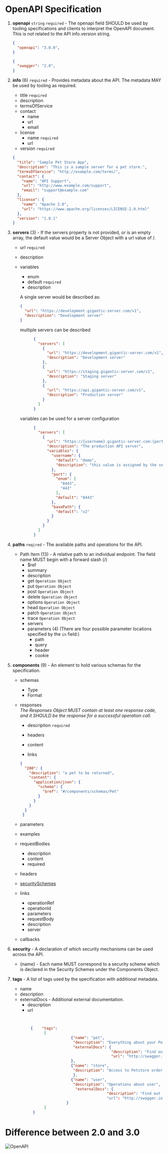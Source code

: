 # OpenAPI Specification

1. **openapi** `string` `required` - The openapi field SHOULD be used by tooling specifications and clients to interpret the OpenAPI document. This is not related to the API info.version string.

      ```JSON
      {
        "openapi": "3.0.0",  
      }
      ```
      
      ```JSON
      {
        "swagger": "2.0",  
      }
      ```

2. **info** (6) `required` - Provides metadata about the API. The metadata MAY be used by tooling as required.
    * title `required`
    * description
    * termsOfService
    * contact
      * name
      * url
      * email
    * license
      * name `required`
      * url
    * version `required`

    ```JSON
    {
      "title": "Sample Pet Store App",
      "description": "This is a sample server for a pet store.",
      "termsOfService": "http://example.com/terms/",
      "contact": {
        "name": "API Support",
        "url": "http://www.example.com/support",
        "email": "support@example.com"
      },
      "license": {
        "name": "Apache 2.0",
        "url": "https://www.apache.org/licenses/LICENSE-2.0.html"
      },
      "version": "1.0.1"
    }
    ```
 3. **servers** (3) - If the servers property is not provided, or is an empty array, the default value would be a Server Object with a url value of /.
    * url `required`
    * description
    * variables
      * enum
      * default `required`
      * description

      A single server would be described as:
      ```JSON
      {
        "url": "https://development.gigantic-server.com/v1",
        "description": "Development server"
      }
      ```
      multiple servers can be described
      ```JSON
            {
              "servers": [
                {
                  "url": "https://development.gigantic-server.com/v1",
                  "description": "Development server"
                },
                {
                  "url": "https://staging.gigantic-server.com/v1",
                  "description": "Staging server"
                },
                {
                  "url": "https://api.gigantic-server.com/v1",
                  "description": "Production server"
                }
              ]
            }
      ```
      variables can be used for a server configuration
      
      ```JSON
            {
              "servers": [
                {
                  "url": "https://{username}.gigantic-server.com:{port}/{basePath}",
                  "description": "The production API server",
                  "variables": {
                    "username": {
                      "default": "demo",
                      "description": "this value is assigned by the service provider, in this example `gigantic-server.com`"
                    },
                    "port": {
                      "enum": [
                        "8443",
                        "443"
                      ],
                      "default": "8443"
                    },
                    "basePath": {
                      "default": "v2"
                    }
                  }
                }
              ]
            }
      ```
4. **paths** `reqired` - The available paths and operations for the API.
    * Path Item (13) - A relative path to an individual endpoint. The field name MUST begin with a forward slash (/)
      * $ref	
      * summary
      * description
      * get `Operation Object`
      * put `Operation Object`
      * post `Operation Object`
      * delete `Operation Object`
      * options `Operation Object`
      * head `Operation Object`
      * patch `Operation Object`
      * trace `Operation Object`
      * servers
      * parameters (4) (There are four possible parameter locations specified by the `in` field:)
        * path 
        * query
        * header
        * cookie
5. **components** (9) - An element to hold various schemas for the specification.
    * schemas
      * Type
      * Format
    * responses  
    *The Responses Object MUST contain at least one response code, and it SHOULD be the response for a successful operation call.*
      * description `required`
      * headers

      * content
      * links
      ```JSON
      {
        "200": {
          "description": "a pet to be returned",
          "content": {
            "application/json": {
              "schema": {
                "$ref": "#/components/schemas/Pet"
              }
            }
          }
        }
       }
      ```
      
    * parameters
    * examples
    * requestBodies
      * description
      * content
      * required
    * headers
    * [securitySchemes](securitySchemes.md)
    * links
      * operationRef
      * operationId
      * parameters
      * requestBody
      * description
      * server
    * callbacks
6. **security** - A declaration of which security mechanisms can be used across the API.
   * {name} - Each name MUST correspond to a security scheme which is declared in the Security Schemes under the Components Object.
   
7. **tags** - A list of tags used by the specification with additional metadata.
    * name
    * description
    * externalDocs - Additional external documentation.
      * description
      * url
    ```JSON
    
  
            {    "tags":
                  [
                              {"name": "pet",
                               "description": "Everything about your Pets",
                               "externalDocs": {
                                                "description": "Find out more",
                                                "url": "http://swagger.io"}
                              },
                              {"name": "store",
                               "description": "Access to Petstore orders"
                               },
                              {"name": "user",
                               "description": "Operations about user",
                                "externalDocs": {
                                              "description": "Find out more about our store"
                                              "url": "http://swagger.io"}
                            }
                  ]
             }
    ```

# Difference between 2.0 and 3.0
![OpenAPI](Images/OpenAPI_Image.JPG)
